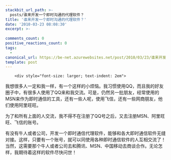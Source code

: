 ```yaml
---
stackbit_url_path: >-
  posts/谁来开发一个即时沟通的代理软件？
title: '谁来开发一个即时沟通的代理软件？'
date: '2010-03-23 08:08:30'
excerpt: >-
  
comments_count: 0
positive_reactions_count: 0
tags: 
  - 
canonical_url: https://be-net.azurewebsites.net/post/2010/03/23/谁来开发一个即时沟通的代理软件？
template: post
---
```


        <div style="font-size: larger; text-indent: 2em">
<p>我想很多人一定和我一样，有一个这样的小烦恼。我习惯使用QQ，而且我的好友圈子中，有很多人使用了QQ来和我交流。可是，仍然另一批朋友，经常使用的MSN来作为即时通信的工具，还有一些人呢，使用飞信，还有一些网商朋友，他们使用阿里旺旺。</p>
<p>为了和所有上面的人交流，我不得不在注册了QQ号之后，又去注册MSN、阿里旺旺、飞信的账号。</p>
<p>有没有牛人或者公司，开发一个即时通信代理软件，能够和各大即时通信软件无缝对接。这样，只要有一个账号，就可以同使用各种即时通信软件的人互相交流了！当然，这需要那个牛人或者公司去和腾讯、MSN、中国移动去商谈合作。无论怎样，我期待着这样的软件尽快问世！</p>
</div>
      